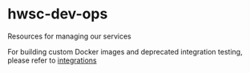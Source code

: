 # hwsc-dev-ops
Resources for managing our services

For building custom Docker images and deprecated integration testing, please refer to [integrations](https://github.com/hwsc-org/hwsc-dev-ops/tree/master/integrations)
